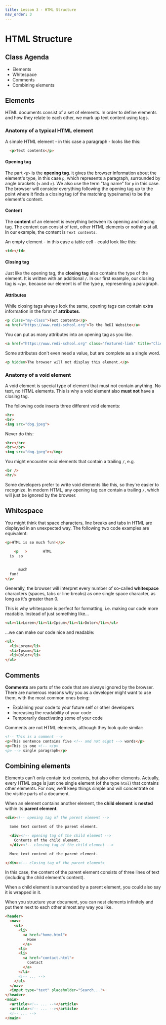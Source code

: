 ```yaml
---
title: Lesson 3 - HTML Structure
nav_order: 3
---
```


# HTML Structure

## Class Agenda

* Elements
* Whitespace
* Comments
* Combining elements

## Elements

HTML documents consist of a set of elements. In order to define elements and how they relate to each other, we mark up text content using tags.

### Anatomy of a typical HTML element

A simple HTML element - in this case a paragraph - looks like this:

```html
  <p>Text contents</p>
```

#### Opening tag

The part `<p>` is the **opening tag**. it gives the browser information about the element's type, in this case `p`, which represents a paragraph, surrounded by angle brackets (`<` and `>`). We also use the term "tag name" for `p` in this case. The browser will consider everything following the opening tag up to the point where it finds a closing tag (of the matching type/name) to be the element's content.

#### Content

The **content** of an element is everything between its opening and closing tag. The content can consist of text, other HTML elements or nothing at all. In our example, the content is `Text contents`.

An empty element - in this case a table cell - could look like this:

```html
<td></td>
```

#### Closing tag

Just like the opening tag, the **closing tag** also contains the type of the element. It is written with an additional `/`. In our first example, our closing tag is `</p>`, because our element is of the type `p`, representing a paragraph.

#### Attributes

While closing tags always look the same, opening tags can contain extra information in the form of **attributes**.

```html
<p class="my-class">Text contents</p>
<a href="https://www.redi-school.org">To the ReDI Website</a>
```

You can put as many attributes into an opening tag as you like.

```html
<a href="https://www.redi-school.org" class="featured-link" title="Click me!">To the ReDI Website</a>
```

Some attributes don't even need a value, but are complete as a single word.

```html
<p hidden>The browser will not display this element.</p>
```

### Anatomy of a void element

A void element is special type of element that must not contain anything. No text, no HTML elements. This is why a void element also **must not** have a closing tag.

The following code inserts three different void elements:

```html
<hr>
<br>
<img src="dog.jpeg">
```

Never do this:

```html
<hr></hr>
<br></br>
<img src="dog.jpeg"></img>
```

You might encounter void elements that contain a trailing `/`, e.g.

```html
<br />
<hr/>
```

Some developers prefer to write void elements like this, so they're easier to recognize. In modern HTML, any opening tag can contain a trailing `/`, which will just be ignored by the browser.

## Whitespace

You might think that space characters, line breaks and tabs in HTML are displayed in an unexpected way. The following two code examples are equivalent:

```html
<p>HTML is so much fun!</p>
```

```html
    <p   >       HTML   
  is  so     

        
      much
  fun!
</p>
```

Generally, the browser will interpret every number of so-called **whitespace** characters (spaces, tabs or line breaks) as one single space character, as long as it's greater than 0.

This is why whitespace is perfect for formatting, i.e. making our code more readable. Instead of just something like...

```html
<ul><li>Lorem</li><li>Ipsum</li><li>Dolor</li></ul>
```

...we can make our code nice and readable:

```html
<ul>
  <li>Lorem</li>
  <li>Ipsum</li>
  <li>Dolor</li>
</ul>
```

## Comments

**Comments** are parts of the code that are always ignored by the browser. There are numerous reasons why you as a developer might want to use them, with the most common ones being:

* Explaining your code to your future self or other developers
* Increasing the readability of your code
* Temporarily deactivating some of your code

Comments are not HTML elements, although they look quite similar:

```html
<!-- This is a comment -->
<p>This sentence contains five <!-- and not eight --> words</p>
<p>This is one <!-- </p>
<p> --> single paragraph</p>
```

## Combining elements

Elements can't only contain text contents, but also other elements. Actually, every HTML page is just one single element (of the type `html`) that contains other elements. For now, we'll keep things simple and will concentrate on the visible parts of a document.

When an element contains another element, the **child element** is **nested** within its **parent element**.

```html
<div><!-- opening tag of the parent element -->

  Some text content of the parent element.

  <div><!-- opening tag of the child element -->
    Contents of the child element.
  </div><!-- closing tag of the child element -->

  More text content of the parent element.

</div><!-- closing tag of the parent element>
```

In this case, the content of the parent element consists of three lines of text (including the child element's content).

When a child element is surrounded by a parent element, you could also say it is wrapped in it.

When you structure your document, you can nest elements infinitely and put them next to each other almost any way you like.

```html
<header>
  <nav>
    <ul>
      <li>
        <a href="home.html">
          Home
        </a>
      <li>
      <li>
        <a href="contact.html">
          Contact
        </a>
      </li>
      <!-- ... -->
    </ul>
  </nav>
  <input type="text" placeholder="Search...">
</header>
<main>
  <article><!-- ... --></article>
  <article><!-- ... --></article>
  <!-- ... -->
</main>
```